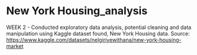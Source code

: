 # New York Housing_analysis
WEEK 2 - Conducted exploratory data analysis, potential cleaning and data manipulation using Kaggle dataset found, New York Housing data.
Source: https://www.kaggle.com/datasets/nelgiriyewithana/new-york-housing-market
